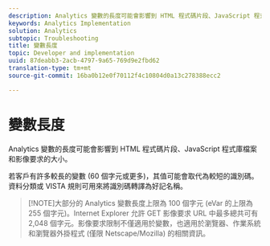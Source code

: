 ```yaml
---
description: Analytics 變數的長度可能會影響到 HTML 程式碼片段、JavaScript 程式庫檔案和影像要求的大小。
keywords: Analytics Implementation
solution: Analytics
subtopic: Troubleshooting
title: 變數長度
topic: Developer and implementation
uuid: 87deabb3-2acb-4797-9a65-769d9e2fbd62
translation-type: tm+mt
source-git-commit: 16ba0b12e0f70112f4c10804d0a13c278388ecc2

---
```



# 變數長度

Analytics 變數的長度可能會影響到 HTML 程式碼片段、JavaScript 程式庫檔案和影像要求的大小。

若客戶有許多較長的變數 (60 個字元或更多)，其值可能會取代為較短的識別碼。資料分類或 VISTA 規則可用來將識別碼轉譯為好記名稱。

> [!NOTE]大部分的 Analytics 變數長度上限為 100 個字元 (eVar 的上限為 255 個字元)。Internet Explorer 允許 GET 影像要求 URL 中最多總共可有 2,048 個字元。影像要求限制不僅適用於變數，也適用於瀏覽器、作業系統和瀏覽器外掛程式 (僅限 Netscape/Mozilla) 的相關資訊。

